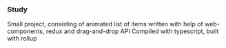 ### Study

Small project, consisting of animated list of items written with help of web-components, redux and drag-and-drop API
Compiled with typescript, built with rollup
